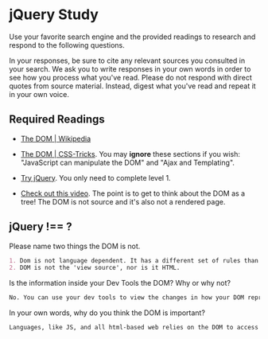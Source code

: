 # jQuery Study

Use your favorite search engine and the provided readings to research and
respond to the following questions.

In your responses, be sure to cite any relevant sources you consulted in your
search. We ask you to write responses in your own words in order to see how you
process what you've read. Please do not respond with direct quotes from source
material. Instead, digest what you've read and repeat it in your own voice.

## Required Readings

-   [The DOM | Wikipedia](https://en.wikipedia.org/wiki/Document_Object_Model)

-   [The DOM | CSS-Tricks](https://css-tricks.com/dom/). You may **ignore**
    these sections if you wish: "JavaScript can manipulate the DOM" and "Ajax
    and Templating".

-   [Try jQuery](http://try.jquery.com/). You only need to complete level 1.

-   [Check out this video](https://www.youtube.com/watch?v=n1cKlKM3jYI). The
point is to get to think about the DOM as a tree! The DOM is not source and
it's also not a rendered page.

## jQuery !== ?

Please name two things the DOM is not.

```md
1. Dom is not language dependent. It has a different set of rules than HTML and Javascript
2. DOM is not the 'view source', nor is it HTML.
```

Is the information inside your Dev Tools the DOM? Why or why not?

```md
No. You can use your dev tools to view the changes in how your DOM represented, but that is not the DOM. While JS can be used both within and outside of your browser, the DOM is the backbone for JS IN the browser
```

In your own words, why do you think the DOM is important?

```md
Languages, like JS, and all html-based web relies on the DOM to access the document and its elements. Without the DOM, what a developer does with a given language is useless.  ```
